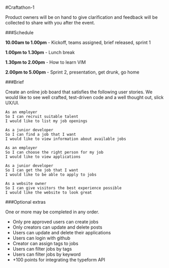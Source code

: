 #Craftathon-1

Product owners will be on hand to give clarification and feedback will be collected to share with you after the event.

###Schedule

**10.00am to 1.00pm** - Kickoff, teams assigned, brief released, sprint 1

**1.00pm to 1.30pm** - Lunch break

**1.30pm to 2.00pm** - How to learn VIM

**2.00pm to 5.00pm** - Sprint 2, presentation, get drunk, go home

###Brief

Create an online job board that satisfies the following user stories.  We would like to see well crafted, test-driven code and a well thought out, slick UX/UI.

```
As an employer
So I can recruit suitable talent
I would like to list my job openings

As a junior developer
So I can find a job that I want
I would like to view information about available jobs

As an employer
So I can choose the right person for my job
I would like to view applications

As a junior developer
So I can get the job that I want
I would like to be able to apply to jobs

As a website owner
So I can give visitors the best experience possible
I would like the website to look great
```

###Optional extras

One or more may be completed in any order.

- Only pre approved users can create jobs
- Only creators can update and delete posts
- Users can update and delete their applications
- Users can login with github
- Creator can assign tags to jobs
- Users can filter jobs by tags
- Users can filter jobs by keyword
- +100 points for integrating the typeform API
